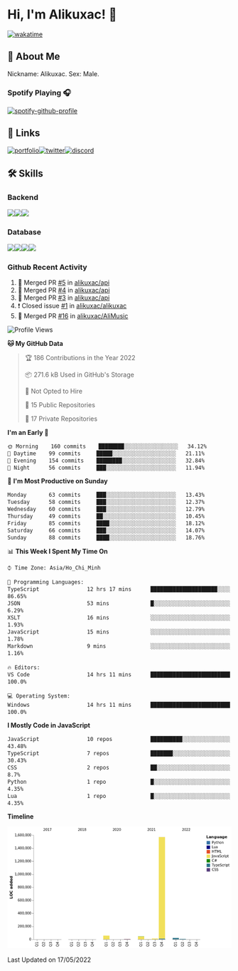 # Hi, I'm Alikuxac! 👋
[![wakatime](https://wakatime.com/badge/user/f351a39f-05c3-4440-84c7-6444ba23d95e.svg)](https://wakatime.com/@alikuxac)
## 🚀 About Me
Nickname: Alikuxac.
Sex: Male.

### Spotify Playing 🎧
[![spotify-github-profile](https://spotify-github-profile.vercel.app/api/view?uid=1ug46od67cxvdqjx4zr7l33i4&cover_image=true&theme=natemoo-re&bar_color=53b14f&bar_color_cover=false)](https://open.spotify.com/user/1ug46od67cxvdqjx4zr7l33i4)

## 🔗 Links
[![portfolio][portfolio-badge]][website-link][![twitter][twitter-badge]][twitter-link][![discord][discord-badge]][discord-link]

## 🛠 Skills
<!---### Frontend--->

### Backend
[![](https://img.shields.io/badge/C%23-239120?style=for-the-badge&logo=c-sharp&logoColor=white)]()[![](https://img.shields.io/badge/JavaScript-F7DF1E?style=for-the-badge&logo=javascript&logoColor=black)]()[![](https://img.shields.io/badge/TypeScript-007ACC?style=for-the-badge&logo=typescript&logoColor=white)]()
### Database
[![](https://img.shields.io/badge/MySQL-00000F?style=for-the-badge&logo=mysql&logoColor=white)]()[![](https://img.shields.io/badge/MongoDB-4EA94B?style=for-the-badge&logo=mongodb&logoColor=white)]()[![](https://img.shields.io/badge/PostgreSQL-316192?style=for-the-badge&logo=postgresql&logoColor=white)]()[![](https://img.shields.io/badge/Redis-D82C20?style=for-the-badge&logo=RedislogoColor=white)]()
<!---### Tools--->

<!---### Framework--->

### Github Recent Activity
<!--START_SECTION:activity-->
1. 🎉 Merged PR [#5](https://github.com/alikuxac/api/pull/5) in [alikuxac/api](https://github.com/alikuxac/api)
2. 🎉 Merged PR [#4](https://github.com/alikuxac/api/pull/4) in [alikuxac/api](https://github.com/alikuxac/api)
3. 🎉 Merged PR [#3](https://github.com/alikuxac/api/pull/3) in [alikuxac/api](https://github.com/alikuxac/api)
4. ❗️ Closed issue [#1](https://github.com/alikuxac/alikuxac/issues/1) in [alikuxac/alikuxac](https://github.com/alikuxac/alikuxac)
5. 🎉 Merged PR [#16](https://github.com/alikuxac/AliMusic/pull/16) in [alikuxac/AliMusic](https://github.com/alikuxac/AliMusic)
<!--END_SECTION:activity-->

<!--START_SECTION:waka-->
![Profile Views](http://img.shields.io/badge/Profile%20Views-58-blue)

**🐱 My GitHub Data** 

> 🏆 186 Contributions in the Year 2022
 > 
> 📦 271.6 kB Used in GitHub's Storage 
 > 
> 🚫 Not Opted to Hire
 > 
> 📜 15 Public Repositories 
 > 
> 🔑 17 Private Repositories  
 > 
**I'm an Early 🐤** 

```text
🌞 Morning    160 commits    ████████░░░░░░░░░░░░░░░░░   34.12% 
🌆 Daytime    99 commits     █████░░░░░░░░░░░░░░░░░░░░   21.11% 
🌃 Evening    154 commits    ████████░░░░░░░░░░░░░░░░░   32.84% 
🌙 Night      56 commits     ███░░░░░░░░░░░░░░░░░░░░░░   11.94%

```
📅 **I'm Most Productive on Sunday** 

```text
Monday       63 commits     ███░░░░░░░░░░░░░░░░░░░░░░   13.43% 
Tuesday      58 commits     ███░░░░░░░░░░░░░░░░░░░░░░   12.37% 
Wednesday    60 commits     ███░░░░░░░░░░░░░░░░░░░░░░   12.79% 
Thursday     49 commits     ██░░░░░░░░░░░░░░░░░░░░░░░   10.45% 
Friday       85 commits     ████░░░░░░░░░░░░░░░░░░░░░   18.12% 
Saturday     66 commits     ███░░░░░░░░░░░░░░░░░░░░░░   14.07% 
Sunday       88 commits     ████░░░░░░░░░░░░░░░░░░░░░   18.76%

```


📊 **This Week I Spent My Time On** 

```text
⌚︎ Time Zone: Asia/Ho_Chi_Minh

💬 Programming Languages: 
TypeScript               12 hrs 17 mins      █████████████████████░░░░   86.65% 
JSON                     53 mins             █░░░░░░░░░░░░░░░░░░░░░░░░   6.29% 
XSLT                     16 mins             ░░░░░░░░░░░░░░░░░░░░░░░░░   1.93% 
JavaScript               15 mins             ░░░░░░░░░░░░░░░░░░░░░░░░░   1.78% 
Markdown                 9 mins              ░░░░░░░░░░░░░░░░░░░░░░░░░   1.16%

🔥 Editors: 
VS Code                  14 hrs 11 mins      █████████████████████████   100.0%

💻 Operating System: 
Windows                  14 hrs 11 mins      █████████████████████████   100.0%

```

**I Mostly Code in JavaScript** 

```text
JavaScript               10 repos            ██████████░░░░░░░░░░░░░░░   43.48% 
TypeScript               7 repos             ███████░░░░░░░░░░░░░░░░░░   30.43% 
CSS                      2 repos             ██░░░░░░░░░░░░░░░░░░░░░░░   8.7% 
Python                   1 repo              █░░░░░░░░░░░░░░░░░░░░░░░░   4.35% 
Lua                      1 repo              █░░░░░░░░░░░░░░░░░░░░░░░░   4.35%

```


**Timeline**

![Chart not found](https://raw.githubusercontent.com/alikuxac/alikuxac/master/charts/bar_graph.png) 


 Last Updated on 17/05/2022
<!--END_SECTION:waka-->

<!--- Link definition --->
[website-link]: https://alikuxac.xyz/
[twitter-link]: https://twitter.com/alikuxac
[discord-link]: https://discord.gg/8yfv46W
[kofi-link]: https://ko-fi.com/alikuxac
[Facebook]: https://www.facebook.com/anikuxac

[Instagram]: https://www.instagram.com/alikuxac/

<!--- Badgee Imag --->
[portfolio-badge]: https://img.shields.io/badge/my_portfolio-000?style=for-the-badge&logo=ko-fi&logoColor=white
[twitter-badge]: https://img.shields.io/badge/twitter-1DA1F2?style=for-the-badge&logo=twitter&logoColor=white
[discord-badge]: https://img.shields.io/badge/Discord-7289DA?style=for-the-badge&logo=discord&logoColor=white
